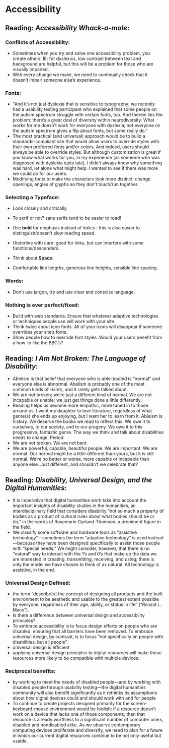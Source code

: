 # Accessibility

## Reading: *Accessibility Whack-a-mole*:

### Conflicts of Accessibility:

- Sometimes when you try and solve one accessibility problem, you create others: IE: for dyslexics, low contrast between text and background are helpful, but this will be a problem for those who are visually impaired. 
- With every change we make, we need to continually check that it doesn’t impair someone else’s experience.

### Fonts: 
- "And it’s not just dyslexia that is sensitive to typography; we recently had a usability testing participant who explained that some people on the autism spectrum struggle with certain fonts, too. And therein lies the problem: there’s a great deal of diversity within neurodiversity. What works for me doesn’t work for everyone with dyslexia; not everyone on the autism spectrum gives a flip about fonts, but some really do."
-  The most practical (and universal) approach would be to build a standards-compliant site that would allow users to override styles with their own preferred fonts and/or colors. And indeed, users should always be able to override styles. But although customization is great if you know what works for you, in my experience (as someone who was diagnosed with dyslexia quite late), I didn’t always know why something was hard, let alone what might help. I wanted to see if there was more we could do for our users.
- Modifying fonts to make the characters look more distinct: change openings, angles of glyphs so they don't touch/run together. 

### Selecting a Typeface:
- Look closely and critically.
- To serif or not? sans serifs tend to be easier to read!
- Use **bold** for emphasis instead of *italics* : this is also easier to distinguish/doesn't slow reading speed. 
- Underline with care: good for links, but can interfere with some functions/descenders. 

- Think about **Space**:
- Comfortable line lengths, generous line heights, sensible line spacing. 

### Words:
- Don't use jargon, try and use clear and conscise language. 

### Nothing is ever perfect/fixed:
- Build with web standards. Ensure that whatever adaptive technologies or techniques people use will work with your site.
- Think twice about icon fonts. All of your icons will disappear if someone overrides your site’s fonts.
- Show people how to override font styles. Would your users benefit from a how-to like the BBC’s?

## Reading: *I Am Not Broken: The Language of Disability*:
- Ableism is that belief that everyone who is able-bodied is “normal” and everyone else is abnormal. Abelism is probably one of the most common kinds of –ism’s, and it rarely gets talked about.
- We are not broken; we’re just a different kind of normal. We are not incapable or unable; we just get things done a little differently.
- Reading helps us become more empathic, more tuned in to those around us. I want my daughter to love literature, regardless of what genre(s) she ends up enjoying, but I want her to learn from it. Ableism is history. We deserve the books we read to reflect this. We owe it to ourselves, to our society, and to our progeny. We owe it to this progressive, fantastic genre. The way we think and talk about disabilities needs to change. Period.
- We are not broken. We are not bent.
- We are powerful, capable, beautiful people. We are important. We are normal. Our normal might be a little different than yours, but it is still normal. We’re no better or worse, more capable or incapable than anyone else. Just different, and shouldn’t we celebrate that?

## Reading: *Disability, Universal Design, and the Digital Humanities*: 
- It is imperative that digital humanities work take into account the important insights of disability studies in the humanities, an interdisciplinary field that considers disability “not so much a property of bodies as a product of cultural rules about what bodies should be or do,” in the words of Rosemarie Garland-Thomson, a prominent figure in the field. 
- We classify some software and hardware tools as “assistive technology”—sometimes the term “adaptive technology” is used instead—because they have been designed specifically to assist those people with “special needs.” We might consider, however, that there is no “natural” way to interact with the 1’s and 0’s that make up the data we are interested in creating, transmitting, receiving, and using; there is only the model we have chosen to think of as natural. All technology is assistive, in the end.

### Universal Design Defined:
- the term “describe[s] the concept of designing all products and the built environment to be aesthetic and usable to the greatest extent possible by everyone, regardless of their age, ability, or status in life” (“Ronald L. Mace”).
- Is there a difference between universal design and accessibility principles?
-  To embrace accessibility is to focus design efforts on people who are disabled, ensuring that all barriers have been removed. To embrace universal design, by contrast, is to focus “not specifically on people with disabilities, but all people”. 
- universal design is efficient
- applying universal design principles to digital resources will make those resources more likely to be compatible with multiple devices.

### Reciprocal benefits:
- by working to meet the needs of disabled people—and by working with disabled people through usability testing—the digital humanities community will also benefit significantly as it rethinks its assumptions about how digital devices could and should work with and for people
- To continue to create projects designed primarily for the screen-keyboard-mouse environment would be foolish: if a resource doesn’t work on a device that lacks one of those components, then that resource is already worthless to a significant number of computer users, disabled and nondisabled alike. As we observe contemporary computing devices proliferate and diversify, we need to plan for a future in which our current digital resources continue to be not only useful but usable.

